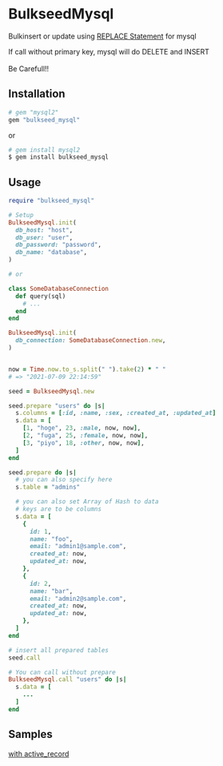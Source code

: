 # BulkseedMysql

Bulkinsert or update using [REPLACE Statement](https://dev.mysql.com/doc/refman/5.6/en/replace.html) for mysql

If call without primary key, mysql will do DELETE and INSERT<br>
<br>
Be Carefull!!

## Installation

```ruby
# gem "mysql2"
gem "bulkseed_mysql"
```

or

```bash
# gem install mysql2
$ gem install bulkseed_mysql
```

## Usage

```ruby
require "bulkseed_mysql"

# Setup
BulkseedMysql.init(
  db_host: "host",
  db_user: "user",
  db_password: "password",
  db_name: "database",
)

# or

class SomeDatabaseConnection
  def query(sql)
    # ...
  end
end

BulkseedMysql.init(
  db_connection: SomeDatabaseConnection.new,
)
```

```ruby

now = Time.now.to_s.split(" ").take(2) * " "
# => "2021-07-09 22:14:59"

seed = BulkseedMysql.new

seed.prepare "users" do |s|
  s.columns = [:id, :name, :sex, :created_at, :updated_at]
  s.data = [
    [1, "hoge", 23, :male, now, now],
    [2, "fuga", 25, :female, now, now],
    [3, "piyo", 18, :other, now, now],
  ]
end

seed.prepare do |s|
  # you can also specify here
  s.table = "admins"

  # you can also set Array of Hash to data
  # keys are to be columns
  s.data = [
    {
      id: 1,
      name: "foo",
      email: "admin1@sample.com",
      created_at: now,
      updated_at: now,
    },
    {
      id: 2,
      name: "bar",
      email: "admin2@sample.com",
      created_at: now,
      updated_at: now,
    },
  ]
end

# insert all prepared tables
seed.call
```

```ruby
# You can call without prepare
BulkseedMysql.call "users" do |s|
  s.data = [
    ...
  ]
end

```

## Samples

[with active_record](./sample/activerecord.rb)
